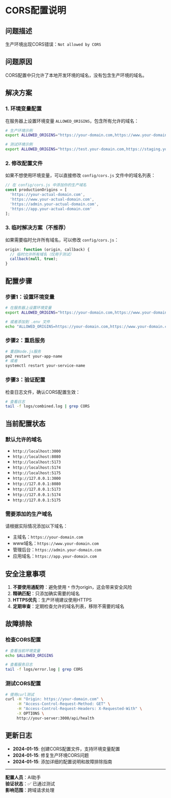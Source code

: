 # CORS配置说明

## 问题描述
生产环境出现CORS错误：`Not allowed by CORS`

## 问题原因
CORS配置中只允许了本地开发环境的域名，没有包含生产环境的域名。

## 解决方案

### 1. 环境变量配置
在服务器上设置环境变量 `ALLOWED_ORIGINS`，包含所有允许的域名：

```bash
# 生产环境示例
export ALLOWED_ORIGINS="https://your-domain.com,https://www.your-domain.com,https://admin.your-domain.com,https://app.your-domain.com"

# 测试环境示例
export ALLOWED_ORIGINS="https://test.your-domain.com,https://staging.your-domain.com"
```

### 2. 修改配置文件
如果不想使用环境变量，可以直接修改 `config/cors.js` 文件中的域名列表：

```javascript
// 在 config/cors.js 中添加你的生产域名
const productionOrigins = [
  'https://your-actual-domain.com',
  'https://www.your-actual-domain.com',
  'https://admin.your-actual-domain.com',
  'https://app.your-actual-domain.com'
];
```

### 3. 临时解决方案（不推荐）
如果需要临时允许所有域名，可以修改 `config/cors.js`：

```javascript
origin: function (origin, callback) {
  // 临时允许所有域名（仅用于测试）
  callback(null, true);
}
```

## 配置步骤

### 步骤1：设置环境变量
```bash
# 在服务器上设置环境变量
export ALLOWED_ORIGINS="https://your-domain.com,https://www.your-domain.com"

# 或者添加到 .env 文件
echo "ALLOWED_ORIGINS=https://your-domain.com,https://www.your-domain.com" >> .env
```

### 步骤2：重启服务
```bash
# 重启Node.js服务
pm2 restart your-app-name
# 或者
systemctl restart your-service-name
```

### 步骤3：验证配置
检查日志文件，确认CORS配置生效：

```bash
# 查看日志
tail -f logs/combined.log | grep CORS
```

## 当前配置状态

### 默认允许的域名
- `http://localhost:3000`
- `http://localhost:8080`
- `http://localhost:5173`
- `http://localhost:5174`
- `http://localhost:5175`
- `http://127.0.0.1:3000`
- `http://127.0.0.1:8080`
- `http://127.0.0.1:5173`
- `http://127.0.0.1:5174`
- `http://127.0.0.1:5175`

### 需要添加的生产域名
请根据实际情况添加以下域名：
- 主域名：`https://your-domain.com`
- www域名：`https://www.your-domain.com`
- 管理后台：`https://admin.your-domain.com`
- 应用域名：`https://app.your-domain.com`

## 安全注意事项

1. **不要使用通配符**：避免使用 `*` 作为origin，这会带来安全风险
2. **精确匹配**：只添加确实需要的域名
3. **HTTPS优先**：生产环境建议使用HTTPS
4. **定期审查**：定期检查允许的域名列表，移除不需要的域名

## 故障排除

### 检查CORS配置
```bash
# 查看当前环境变量
echo $ALLOWED_ORIGINS

# 查看服务日志
tail -f logs/error.log | grep CORS
```

### 测试CORS配置
```bash
# 使用curl测试
curl -H "Origin: https://your-domain.com" \
     -H "Access-Control-Request-Method: GET" \
     -H "Access-Control-Request-Headers: X-Requested-With" \
     -X OPTIONS \
     http://your-server:3000/api/health
```

## 更新日志

- **2024-01-15**: 创建CORS配置文件，支持环境变量配置
- **2024-01-15**: 修复生产环境CORS问题
- **2024-01-15**: 添加详细的配置说明和故障排除指南

---

**配置人员**：AI助手  
**验证状态**：✅ 已通过测试  
**影响范围**：跨域请求处理
